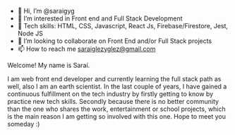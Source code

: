 - 👋 Hi, I’m @saraigyg
- 👀 I’m interested in Front end and Full Stack Development
- 🌱 Tech skills: HTML, CSS, Javascript, React Js, Firebase/Firestore, Jest, Node JS
- 💞️ I’m looking to collaborate on Front End and/or Full Stack projects
- 📫 How to reach me saraiglezyglez@gmail.com 

Welcome! My name is Saraí.

I am web front end developer and currently learning the full stack path as well, also I am an earth scientist. 
In the last couple of years, I have gained a continuous fulfillment on the tech industry by firstly getting to know by practice new tech skills. 
Secondly because there is no better community than the one who shares the work, entertainment or school projects, which is the main reason I am getting so involved with this one. 
Hope to meet you someday :) 

<!---
saraigyg/saraigyg is a ✨ special ✨ repository because its `README.md` (this file) appears on your GitHub profile.
You can click the Preview link to take a look at your changes.
--->
